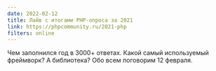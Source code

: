 ```yaml
---
date: 2022-02-12
title: Лайв с итогами PHP-опроса за 2021
link: https://phpcommunity.ru/2021-php
filters: online
---
```


Чем заполнился год в 3000+ ответах. Какой самый используемый фреймворк? А библиотека? Обо всем поговорим 12 февраля.
